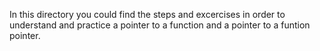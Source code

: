 In this directory you could find the steps and excercises in order to understand and practice a pointer to a function and a pointer to a funtion pointer.
